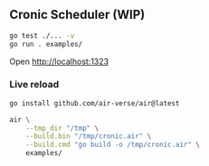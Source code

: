## Cronic Scheduler (WIP)

```sh
go test ./... -v
go run . examples/
```
Open <http://localhost:1323>

### Live reload
```sh
go install github.com/air-verse/air@latest

air \
    --tmp_dir "/tmp" \
    --build.bin "/tmp/cronic.air" \
    --build.cmd "go build -o /tmp/cronic.air" \
    examples/
```

